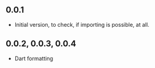 ## 0.0.1

- Initial version, to check, if importing is possible, at all.

## 0.0.2, 0.0.3, 0.0.4

- Dart formatting